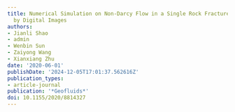 ```yaml
---
title: Numerical Simulation on Non-Darcy Flow in a Single Rock Fracture Domain Inverted
  by Digital Images
authors:
- Jianli Shao
- admin
- Wenbin Sun
- Zaiyong Wang
- Xianxiang Zhu
date: '2020-06-01'
publishDate: '2024-12-05T17:01:37.562616Z'
publication_types:
- article-journal
publication: '*Geofluids*'
doi: 10.1155/2020/8814327
---
```

